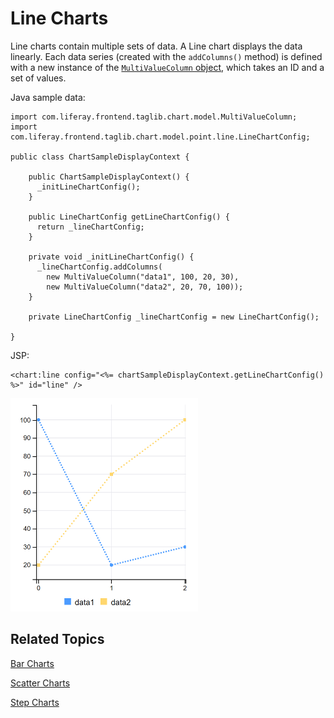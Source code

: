 # Line Charts [](id=line-charts)

Line charts contain multiple sets of data. A Line chart displays the data 
linearly. Each data series 
(created with the `addColumns()` method) is defined with a new instance of the 
[`MultiValueColumn` object](@app-ref@/foundation/latest/javadocs/com/liferay/frontend/taglib/chart/model/MultiValueColumn.html), 
which takes an ID and a set of values. 

Java sample data:

    import com.liferay.frontend.taglib.chart.model.MultiValueColumn;
    import com.liferay.frontend.taglib.chart.model.point.line.LineChartConfig;

    public class ChartSampleDisplayContext {

        public ChartSampleDisplayContext() {
          _initLineChartConfig();
        }

        public LineChartConfig getLineChartConfig() {
          return _lineChartConfig;
        }

        private void _initLineChartConfig() {
          _lineChartConfig.addColumns(
            new MultiValueColumn("data1", 100, 20, 30),
            new MultiValueColumn("data2", 20, 70, 100));
        }
        
        private LineChartConfig _lineChartConfig = new LineChartConfig();
    
    }

JSP:

    <chart:line config="<%= chartSampleDisplayContext.getLineChartConfig() %>" id="line" />

![Figure 1: A Line chart displays the data linearly.](../../../images/chart-taglib-line.png)

## Related Topics [](id=related-topics)

[Bar Charts](/develop/tutorials/-/knowledge_base/7-1/bar-charts)

[Scatter Charts](/develop/tutorials/-/knowledge_base/7-1/scatter-charts)

[Step Charts](/develop/tutorials/-/knowledge_base/7-1/step-charts)

